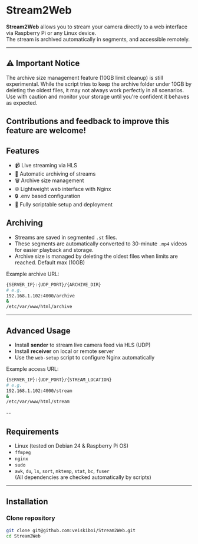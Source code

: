 # Stream2Web

**Stream2Web** allows you to stream your camera directly to a web interface via Raspberry Pi or any Linux device.  
The stream is archived automatically in segments, and accessible remotely.

---
## ⚠️ Important Notice
The archive size management feature (10GB limit cleanup) is still experimental.
While the script tries to keep the archive folder under 10GB by deleting the oldest files, it may not always work perfectly in all scenarios.
Use with caution and monitor your storage until you're confident it behaves as expected.

Contributions and feedback to improve this feature are welcome!
---
## Features

- 📹 Live streaming via HLS
- 💾 Automatic archiving of streams
- 🗑 Archive size management
- 🌐 Lightweight web interface with Nginx
- 🔒 .env based configuration
- 🚀 Fully scriptable setup and deployment

## Archiving

- Streams are saved in segmented `.st` files.  
- These segments are automatically converted to 30-minute `.mp4` videos for easier playback and storage.  
- Archive size is managed by deleting the oldest files when limits are reached. Default max (10GB)

Example archive URL:
```bash
{SERVER_IP}:{UDP_PORT}/{ARCHIVE_DIR}
# e.g.
192.168.1.102:4000/archive
&
/etc/var/www/html/archive
```
---

## Advanced Usage

- Install **sender** to stream live camera feed via HLS (UDP)
- Install **receiver** on local or remote server
- Use the `web-setup` script to configure Nginx automatically

Example access URL:  
```bash
{SERVER_IP}:{UDP_PORT}/{STREAM_LOCATION}
# e.g.
192.168.1.102:4000/stream
&
/etc/var/www/html/stream
```
--

## Requirements

- Linux (tested on Debian 24 & Raspberry Pi OS)
- `ffmpeg`
- `nginx`
- `sudo`
- `awk`, `du`, `ls`, `sort`, `mktemp`, `stat`, `bc`, `fuser`  
(All dependencies are checked automatically by scripts)

---

## Installation

### Clone repository

```bash
git clone git@github.com:veiskiboi/Stream2Web.git
cd Stream2Web
```
